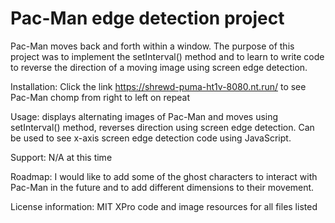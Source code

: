 # Pac-Man edge detection project 
Pac-Man moves back and forth within a window. The purpose of this project was to implement the setInterval() method and to learn to write code to reverse the direction of a moving image using screen edge detection. 

Installation: Click the link https://shrewd-puma-ht1v-8080.nt.run/ to see Pac-Man chomp from right to left on repeat  

Usage: displays alternating images of Pac-Man and moves using setInterval() method, reverses direction using screen edge detection. Can be used to see x-axis screen edge detection code using JavaScript. 

Support: N/A at this time 

Roadmap: I would like to add some of the ghost characters to interact with Pac-Man in the future and to add different dimensions to their movement. 

License information: MIT XPro code and image resources for all files listed 
